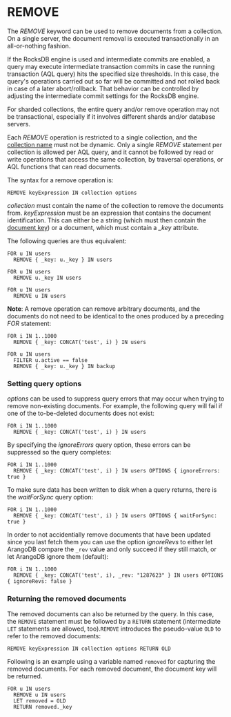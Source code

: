 
REMOVE
======

The *REMOVE* keyword can be used to remove documents from a collection. On a
single server, the document removal is executed transactionally in an 
all-or-nothing fashion. 

If the RocksDB engine is used and intermediate commits are enabled, a query may 
execute intermediate transaction commits in case the running transaction (AQL
query) hits the specified size thresholds. In this case, the query's operations 
carried out so far will be committed and not rolled back in case of a later abort/rollback. 
That behavior can be controlled by adjusting the intermediate commit settings for 
the RocksDB engine. 

For sharded collections, the entire query and/or remove operation may not be transactional,
especially if it involves different shards and/or database servers.

Each *REMOVE* operation is restricted to a single collection, and the 
[collection name](../../Manual/Appendix/Glossary.html#collection-name) must not be dynamic.
Only a single *REMOVE* statement per collection is allowed per AQL query, and 
it cannot be followed by read or write operations that access the same collection, by
traversal operations, or AQL functions that can read documents.

The syntax for a remove operation is:

```
REMOVE keyExpression IN collection options
```

*collection* must contain the name of the collection to remove the documents 
from. *keyExpression* must be an expression that contains the document identification.
This can either be a string (which must then contain the
[document key](../../Manual/Appendix/Glossary.html#document-key)) or a
document, which must contain a *_key* attribute.

The following queries are thus equivalent:

```
FOR u IN users
  REMOVE { _key: u._key } IN users

FOR u IN users
  REMOVE u._key IN users

FOR u IN users
  REMOVE u IN users
```

**Note**: A remove operation can remove arbitrary documents, and the documents
do not need to be identical to the ones produced by a preceding *FOR* statement:

```
FOR i IN 1..1000
  REMOVE { _key: CONCAT('test', i) } IN users

FOR u IN users
  FILTER u.active == false
  REMOVE { _key: u._key } IN backup
```

### Setting query options

*options* can be used to suppress query errors that may occur when trying to
remove non-existing documents. For example, the following query will fail if one
of the to-be-deleted documents does not exist:

```
FOR i IN 1..1000
  REMOVE { _key: CONCAT('test', i) } IN users
```

By specifying the *ignoreErrors* query option, these errors can be suppressed so 
the query completes:

```
FOR i IN 1..1000
  REMOVE { _key: CONCAT('test', i) } IN users OPTIONS { ignoreErrors: true }
```

To make sure data has been written to disk when a query returns, there is the *waitForSync* 
query option:

```
FOR i IN 1..1000
  REMOVE { _key: CONCAT('test', i) } IN users OPTIONS { waitForSync: true }
```

In order to not accidentially remove documents that have been updated since you last fetch them
you can use the option *ignoreRevs* to either let ArangoDB compare the `_rev` value and only succeed
if they still match, or let ArangoDB ignore them (default):

```
FOR i IN 1..1000
  REMOVE { _key: CONCAT('test', i), _rev: "1287623" } IN users OPTIONS { ignoreRevs: false }
```


### Returning the removed documents

The removed documents can also be returned by the query. In this case, the `REMOVE` 
statement must be followed by a `RETURN` statement (intermediate `LET` statements
are allowed, too).`REMOVE` introduces the pseudo-value `OLD` to refer to the removed
documents:

```
REMOVE keyExpression IN collection options RETURN OLD
```

Following is an example using a variable named `removed` for capturing the removed
documents. For each removed document, the document key will be returned.

```
FOR u IN users
  REMOVE u IN users 
  LET removed = OLD 
  RETURN removed._key
```


